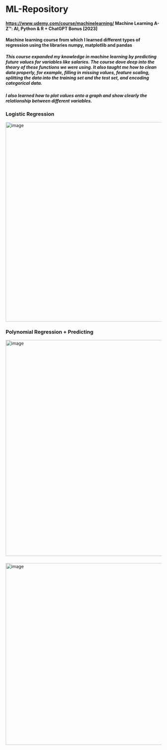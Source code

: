 # ML-Repository
#### https://www.udemy.com/course/machinelearning/ Machine Learning A-Z™: AI, Python & R + ChatGPT Bonus [2023]
#### Machine learning course from which I learned different types of regression using the libraries numpy, matplotlib and pandas
##### This course expanded my knowledge in machine learning by predicting future values for variables like salaries. The course dove deep into the theory of these functions we were using. It also taught me how to clean data properly, for example, filling in missing values, feature scaling, splitting the data into the training set and the test set, and encoding categorical data.
##### I also learned how to plot values onto a graph and show clearly the relationship between different variables.

### Logistic Regression
<img width="641" alt="image" src="https://github.com/nabilkhan31/ML-Repository/assets/130944074/d2beaa7d-14e0-40a2-a79f-4e6a9f60f1cb">

### Polynomial Regression + Predicting
<img width="694" alt="image" src="https://github.com/nabilkhan31/ML-Repository/assets/130944074/518ec1c3-950c-40c9-a1b3-90fd01998c2b">

### 
<img width="584" alt="image" src="https://github.com/nabilkhan31/ML-Repository/assets/130944074/56a613e5-6357-4f69-af55-47bbda8e370e">

